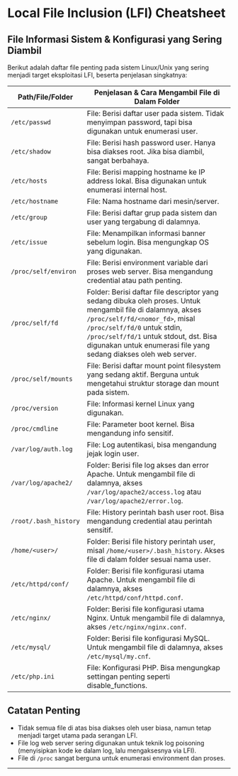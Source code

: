 # Local File Inclusion (LFI) Cheatsheet

## File Informasi Sistem & Konfigurasi yang Sering Diambil

Berikut adalah daftar file penting pada sistem Linux/Unix yang sering menjadi target eksploitasi LFI, beserta penjelasan singkatnya:

| Path/File/Folder      | Penjelasan & Cara Mengambil File di Dalam Folder                                                                                                                                                                                                                                             |
| --------------------- | -------------------------------------------------------------------------------------------------------------------------------------------------------------------------------------------------------------------------------------------------------------------------------------------- |
| `/etc/passwd`         | File: Berisi daftar user pada sistem. Tidak menyimpan password, tapi bisa digunakan untuk enumerasi user.                                                                                                                                                                                    |
| `/etc/shadow`         | File: Berisi hash password user. Hanya bisa diakses root. Jika bisa diambil, sangat berbahaya.                                                                                                                                                                                               |
| `/etc/hosts`          | File: Berisi mapping hostname ke IP address lokal. Bisa digunakan untuk enumerasi internal host.                                                                                                                                                                                             |
| `/etc/hostname`       | File: Nama hostname dari mesin/server.                                                                                                                                                                                                                                                       |
| `/etc/group`          | File: Berisi daftar grup pada sistem dan user yang tergabung di dalamnya.                                                                                                                                                                                                                    |
| `/etc/issue`          | File: Menampilkan informasi banner sebelum login. Bisa mengungkap OS yang digunakan.                                                                                                                                                                                                         |
| `/proc/self/environ`  | File: Berisi environment variable dari proses web server. Bisa mengandung credential atau path penting.                                                                                                                                                                                      |
| `/proc/self/fd`       | Folder: Berisi daftar file descriptor yang sedang dibuka oleh proses. Untuk mengambil file di dalamnya, akses `/proc/self/fd/<nomor_fd>`, misal `/proc/self/fd/0` untuk stdin, `/proc/self/fd/1` untuk stdout, dst. Bisa digunakan untuk enumerasi file yang sedang diakses oleh web server. |
| `/proc/self/mounts`   | File: Berisi daftar mount point filesystem yang sedang aktif. Berguna untuk mengetahui struktur storage dan mount pada sistem.                                                                                                                                                               |
| `/proc/version`       | File: Informasi kernel Linux yang digunakan.                                                                                                                                                                                                                                                 |
| `/proc/cmdline`       | File: Parameter boot kernel. Bisa mengandung info sensitif.                                                                                                                                                                                                                                  |
| `/var/log/auth.log`   | File: Log autentikasi, bisa mengandung jejak login user.                                                                                                                                                                                                                                     |
| `/var/log/apache2/`   | Folder: Berisi file log akses dan error Apache. Untuk mengambil file di dalamnya, akses `/var/log/apache2/access.log` atau `/var/log/apache2/error.log`.                                                                                                                                     |
| `/root/.bash_history` | File: History perintah bash user root. Bisa mengandung credential atau perintah sensitif.                                                                                                                                                                                                    |
| `/home/<user>/`       | Folder: Berisi file history perintah user, misal `/home/<user>/.bash_history`. Akses file di dalam folder sesuai nama user.                                                                                                                                                                  |
| `/etc/httpd/conf/`    | Folder: Berisi file konfigurasi utama Apache. Untuk mengambil file di dalamnya, akses `/etc/httpd/conf/httpd.conf`.                                                                                                                                                                          |
| `/etc/nginx/`         | Folder: Berisi file konfigurasi utama Nginx. Untuk mengambil file di dalamnya, akses `/etc/nginx/nginx.conf`.                                                                                                                                                                                |
| `/etc/mysql/`         | Folder: Berisi file konfigurasi MySQL. Untuk mengambil file di dalamnya, akses `/etc/mysql/my.cnf`.                                                                                                                                                                                          |
| `/etc/php.ini`        | File: Konfigurasi PHP. Bisa mengungkap settingan penting seperti disable_functions.                                                                                                                                                                                                          |

## Catatan Penting

- Tidak semua file di atas bisa diakses oleh user biasa, namun tetap menjadi target utama pada serangan LFI.
- File log web server sering digunakan untuk teknik log poisoning (menyisipkan kode ke dalam log, lalu mengaksesnya via LFI).
- File di `/proc` sangat berguna untuk enumerasi environment dan proses.

---
